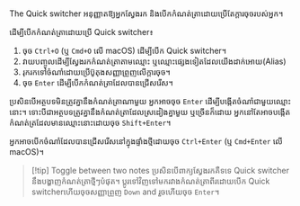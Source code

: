 The Quick switcher អនុញ្ញាតឱ្យអ្នកស្វែងរក និងបើកកំណត់ត្រាដោយប្រើតែក្តារចុចរបស់អ្នក។

ដើម្បីបើកកំណត់ត្រាដោយប្រើ Quick switcher៖

1. ចុច `Ctrl+O` (ឬ `Cmd+O` លើ macOS) ដើម្បីបើក Quick switcher។
2. វាយបញ្ចូលដើម្បីស្វែងរកកំណត់ត្រាតាមឈ្មោះ ឬឈ្មោះផ្សេងទៀតដែលយើងដាក់អោយ(Alias)
3. រុករកទៅចំណាំដោយប្រើប៊ូតុងសញ្ញាព្រួញលើក្តារចុច។
4. ចុច `Enter` ដើម្បីបើកកំណត់ត្រាដែលបានជ្រើសរើស។

ប្រសិនបើអត្ថបទមិនត្រូវគ្នានឹងកំណត់ត្រាណាមួយ អ្នកអាចចុច `Enter` ដើម្បីបង្កើតចំណាំជាមួយឈ្មោះនោះ។ ទោះបីជាអត្ថបទត្រូវគ្នានឹងកំណត់ត្រាដែលស្រដៀងគ្នាមួយ ឬច្រើនក៏ដោយ អ្នកនៅតែអាចបង្កើតកំណត់ត្រដែលមានឈ្មោះនោះដោយចុច `Shift+Enter`។

អ្នកអាចបើកចំណាំដែលបានជ្រើសរើសនៅក្នុងផ្ទាំងថ្មីដោយចុច `Ctrl+Enter` (ឬ `Cmd+Enter` លើ macOS)។

> [!tip] Toggle between two notes
> ប្រសិនបើពាក្យស្វែងរកគឺទទេ Quick switcher នឹងបង្ហាញកំណត់ត្រាថ្មីៗបំផុត។ ប្តូរទៅវិញទៅមករវាងកំណត់ត្រាពីរដោយបើក Quick switcher​ ហើយចុចសញ្ញាព្រួញ `Down` and រួចហើយចុច `Enter`។

